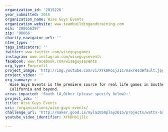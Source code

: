 ```yaml
---
organization_id: '2015226'
year_submitted: 2015
organization_name: Wise Guys Events
organization_website: www.teambuildingandtraining.com
ein: '208656297'
zip: '90066'
charity_navigator_url: ''
ntee_type: ''
tags_indicators: ''
twitter: www.twitter.com/wiseguysgames
instagram: www.instagram.com/wiseguysevents
facebook: www.facebook.com/wiseguysevents
org_type: Forprofit
project_image: 'http://img.youtube.com/vi/XYkDHo1jJ1c/maxresdefault.jpg'
project_video: ''
org_summary: >-
  Wise Guys Events is the premiere source for real life games in Southern
  California and beyond.
areas_impacted: 'South LA,Other (please specify below):'
project_ids: ''
title: Wise Guys Events
uri: /organizations/wise-guys-events/
challenge_url: 'http://maker.good.is/myla2050play2015/projects/watts-ball.html'
youtube_video_identifier: XYkDHo1jJ1c

---
```

